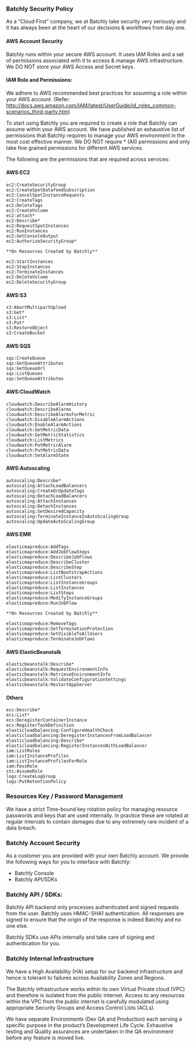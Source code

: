 ### Batchly Security Policy

As a “Cloud First” company, we at Batchly take security very seriously and it has always been at the heart of our decisions & workflows from day one.


#### AWS Account Security

Batchly runs within your secure AWS account. It uses IAM Roles and a set of permissions associated with it to access & manage AWS infrastructure. We DO NOT store your AWS Access and Secret keys. 


#### IAM Role and Permissions:

We adhere to AWS recommended best practices for assuming a role within your AWS account.
(Refer: http://docs.aws.amazon.com/IAM/latest/UserGuide/id_roles_common-scenarios_third-party.htm)

To start using Batchly you are required to create a role that Batchly can assume within your AWS account. We have published an exhaustive list of permissions that Batchly requires to manage your AWS environment in the most cost effective manner. We DO NOT require * (All) permissions and only take fine grained permissions for different AWS services.

The following are the permissions that are required across services:

#### AWS:EC2

```
ec2:CreateSecurityGroup
ec2:CreateSpotDatafeedSubscription
ec2:CancelSpotInstanceRequests 
ec2:CreateTags 
ec2:DeleteTags
ec2:CreateVolume 
ec2:attach* 
ec2:Describe* 
ec2:RequestSpotInstances 
ec2:RunInstances 
ec2:GetConsoleOutput
ec2:AuthorizeSecurityGroup*

**On Resources Created by Batchly**

ec2:StartInstances
ec2:StopInstances
ec2:TerminateInstances
ec2:DeleteVolume		
ec2:DeleteSecurityGroup
```

#### AWS:S3

```
s3:AbortMultipartUpload
s3:Get*
s3:List*
s3:Put*
s3:RestoreObject
s3:CreateBucket
```

#### AWS:SQS

```
sqs:CreateQueue
sqs:GetQueueAttributes
sqs:GetQueueUrl
sqs:ListQueues
sqs:SetQueueAttributes
```

#### AWS:CloudWatch

```
cloudwatch:DescribeAlarmHistory
cloudwatch:DescribeAlarms
cloudwatch:DescribeAlarmsForMetric
cloudwatch:DisableAlarmActions
cloudwatch:EnableAlarmActions
cloudwatch:GetMetricData
cloudwatch:GetMetricStatistics
cloudwatch:ListMetrics
cloudwatch:PutMetricAlarm
cloudwatch:PutMetricData
cloudwatch:SetAlarmState
```

#### AWS:Autoscaling

```
autoscaling:Describe*
autoscaling:AttachLoadBalancers
autoscaling:CreateOrUpdateTags
autoscaling:DetachLoadBalancers
autoscaling:AttachInstances
autoscaling:DetachInstances
autoscaling:SetDesiredCapacity
autoscaling:TerminateInstanceInAutoScalingGroup
autoscaling:UpdateAutoScalingGroup
```

#### AWS:EMR

```
elasticmapreduce:AddTags		
elasticmapreduce:AddJobFlowSteps		
elasticmapreduce:DescribeJobFlows		
elasticmapreduce:DescribeCluster		
elasticmapreduce:DescribeStep			
elasticmapreduce:ListBootstrapActions	
elasticmapreduce:ListClusters		
elasticmapreduce:ListInstanceGroups		
elasticmapreduce:ListInstances		
elasticmapreduce:ListSteps
elasticmapreduce:ModifyInstanceGroups	
elasticmapreduce:RunJobFlow

**On Resources Created by Batchly**

elasticmapreduce:RemoveTags
elasticmapreduce:SetTerminationProtection
elasticmapreduce:SetVisibleToAllUsers	
elasticmapreduce:TerminateJobFlows
```

#### AWS:ElasticBeanstalk

```
elasticbeanstalk:Describe*
elasticbeanstalk:RequestEnvironmentInfo
elasticbeanstalk:RetrieveEnvironmentInfo
elasticbeanstalk:ValidateConfigurationSettings
elasticbeanstalk:RestartAppServer
```

#### Others

```
ecs:Describe*
ecs:List*
ecs:DeregisterContainerInstance
ecs:RegisterTaskDefinition
elasticloadbalancing:ConfigureHealthCheck
elasticloadbalancing:DeregisterInstancesFromLoadBalancer
elasticloadbalancing:Describe*
elasticloadbalancing:RegisterInstancesWithLoadBalancer
iam:ListRoles
iam:ListInstanceProfiles
iam:ListInstanceProfilesForRole
iam:PassRole
sts:AssumeRole
logs:CreateLogGroup
logs:PutRetentionPolicy
```

### Resources Key / Password Management

We have a strict Time-bound key rotation policy for managing resource passwords and keys that are used internally. In practice these are rotated at regular intervals to contain damages due to any extremely rare incident of a data breach.


### Batchly Account Security

As a customer you are provided with your own Batchly account. We provide the following ways for you to interface with Batchly:

- Batchly Console
- Batchly API/SDKs

### Batchly API / SDKs:

Batchly API backend only processes authenticated and signed requests from the user. Batchly uses HMAC-SHA1 authentication. All responses are signed to ensure that the origin of the response is indeed Batchly and no one else. 

Batchly SDKs use APIs internally and take care of signing and authentication for you.

### Batchly Internal Infrastructure

We have a High Availability (HA) setup for our backend infrastructure and hence is tolerant to failures across Availability Zones and Regions.

The Batchly infrastructure works within its own Virtual Private cloud (VPC) and therefore is isolated from the public internet. Access to any resources within the VPC from the public internet is carefully modulated using appropriate Security Groups and Access Control Lists (ACLs).

We have separate Environments (Dev QA and Production) each serving a specific purpose in the product’s Development Life Cycle. Exhaustive testing and Quality assurances are undertaken in the QA environment before any feature is moved live.